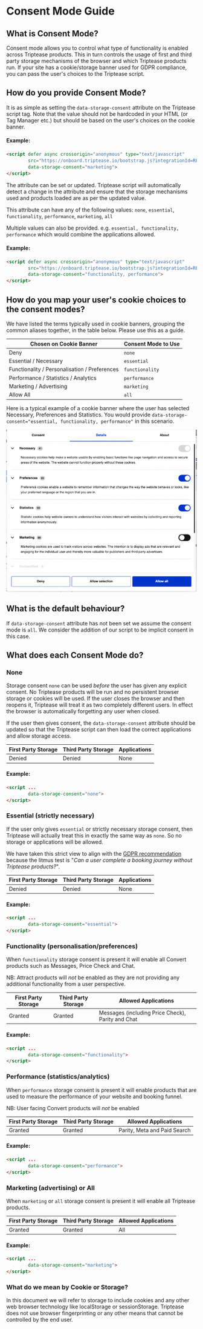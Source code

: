 # Consent Mode Guide

## What is Consent Mode?

Consent mode allows you to control what type of functionality is enabled across Triptease products. This in turn controls the 
usage of first and third party storage mechanisms of the browser and which Triptease products run.
If your site has a cookie/storage banner used for GDPR compliance, you can pass the user's choices to the Triptease script.

## How do you provide Consent Mode?

It is as simple as setting the `data-storage-consent` attribute on the Triptease script tag. 
Note that the value should not be hardcoded in your HTML (or Tag Manager etc.) but should be based on the user's choices on the cookie banner.  

#### Example:

```html
<script defer async crossorigin="anonymous" type="text/javascript"
        src="https://onboard.triptease.io/bootstrap.js?integrationId=REPLACE_ME"
        data-storage-consent="marketing">
</script>
```

The attribute can be set or updated. Triptease script will automatically detect a change in the attribute and ensure that the storage mechanisms used and products loaded are as per the updated value. 

This attribute can have any of the following values: `none`, `essential`, `functionality`, `performance`, `marketing`, `all`

Multiple values can also be provided. e.g. `essential, functionality, performance` which would combine the applications allowed.

#### Example:

```html
<script defer async crossorigin="anonymous" type="text/javascript"
        src="https://onboard.triptease.io/bootstrap.js?integrationId=REPLACE_ME"
        data-storage-consent="functionality, performance">
</script>
```

## How do you map your user's cookie choices to the consent modes?

We have listed the terms typically used in cookie banners, grouping the common aliases together, in the table below. Please use this as a guide.   

| Chosen on Cookie Banner                       | Consent Mode to Use |
|-----------------------------------------------|---------------------|
| Deny                                          | `none`              |
| Essential / Necessary                         | `essential`         |
| Functionality / Personalisation / Preferences | `functionality`     |
| Performance / Statistics / Analytics          | `performance`       |
| Marketing / Advertising                       | `marketing`         |
| Allow All                                     | `all`               |

Here is a typical example of a cookie banner where the user has selected Necessary, Preferences and Statistics.
You would provide `data-storage-consent="essential, functionality, performance"` in this scenario.  

![cookie-banner-example.png](assets/images/cookie-banner-example.png)

## What is the default behaviour?

If `data-storage-consent` attribute has not been set we assume the consent mode is `all`. We consider the addition of our script to be implicit consent in this case.

## What does each Consent Mode do?

### None

Storage consent `none` can be used *before* the user has given any explicit consent. No Triptease products will be run and no persistent 
browser storage or cookies will be used. If the user closes the browser and then reopens it, Triptease will treat it as two completely 
different users. In effect the browser is automatically forgetting any user when closed.

If the user then gives consent, the `data-storage-consent` attribute should be updated so that the Triptease script can then load the 
correct applications and allow storage access.

| First Party Storage | Third Party Storage | Applications |
|---------------------|---------------------|--------------|
| Denied              | Denied              | None         |

#### Example:

```html
<script ...
        data-storage-consent="none">
</script>
```


### Essential (strictly necessary)

If the user only gives `essential` or strictly necessary storage consent, then Triptease will actually treat this 
in exactly the same way as `none`. So no storage or applications will be allowed. 

We have taken this strict view to align with the [GDPR recommendation](https://gdpr.eu/cookies/) because the litmus test is 
"_Can a user complete a booking journey without Triptease products?_".

| First Party Storage | Third Party Storage | Applications |
|---------------------|---------------------|--------------|
| Denied              | Denied              | None         |

#### Example:

```html
<script ...
        data-storage-consent="essential">
</script>
```

### Functionality (personalisation/preferences)

When `functionality` storage consent is present it will enable all Convert products such as Messages, Price Check and Chat. 

NB: Attract products will *not* be enabled as they are not providing any additional functionality 
from a user perspective.


| First Party Storage | Third Party Storage | Allowed Applications                              |
|---------------------|---------------------|---------------------------------------------------|
| Granted             | Granted             | Messages (including Price Check), Parity and Chat |

#### Example:

```html
<script ...
        data-storage-consent="functionality">
</script>
```


### Performance (statistics/analytics)

When `performance` storage consent is present it will enable products that are used to measure the performance
of your website and booking funnel.

NB: User facing Convert products will *not* be enabled 

| First Party Storage | Third Party Storage | Allowed Applications         |
|---------------------|---------------------|------------------------------|
| Granted             | Granted             | Parity, Meta and Paid Search |

#### Example:

```html
<script ...
        data-storage-consent="performance">
</script>
```

### Marketing (advertising) or All 

When `marketing` or `all` storage consent is present it will enable all Triptease products.

| First Party Storage | Third Party Storage | Allowed Applications |
|---------------------|---------------------|----------------------|
| Granted             | Granted             | All                  |

#### Example:

```html
<script ...
        data-storage-consent="marketing">
</script>
```

### What do we mean by Cookie or Storage?

In this document we will refer to storage to include cookies and any other web browser technology like localStorage or sessionStorage.
Triptease does not use browser fingerprinting or any other means that cannot be controlled by the end user.
